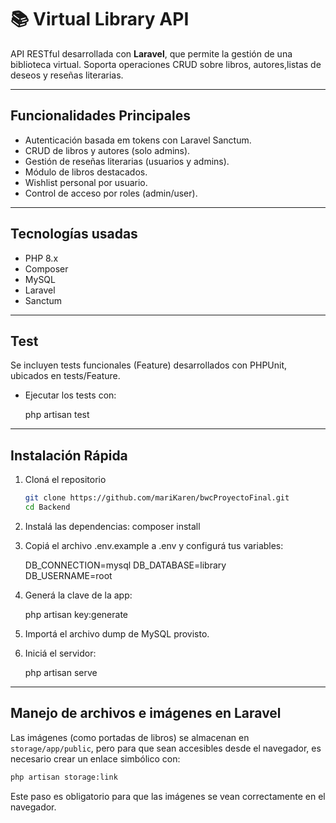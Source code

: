 # 📚 Virtual Library API

API RESTful desarrollada con **Laravel**, que permite la gestión de una biblioteca virtual. Soporta operaciones CRUD sobre libros, autores,listas de deseos y reseñas literarias.

---

## Funcionalidades Principales

- Autenticación basada em tokens con Laravel Sanctum.
- CRUD de libros y autores (solo admins).
- Gestión de reseñas literarias (usuarios y admins).
- Módulo de libros destacados.
- Wishlist personal por usuario.
- Control de acceso por roles (admin/user).

---

## Tecnologías usadas

- PHP 8.x  
- Composer  
- MySQL   
- Laravel 
- Sanctum 

---

## Test

Se incluyen tests funcionales (Feature) desarrollados con PHPUnit, ubicados en tests/Feature.
- Ejecutar los tests con:

    php artisan test

---

##  Instalación Rápida

1. Cloná el repositorio 

   ```bash
   git clone https://github.com/mariKaren/bwcProyectoFinal.git
   cd Backend
   
2. Instalá las dependencias:
    composer install

3. Copiá el archivo .env.example a .env y configurá tus variables:
    
    DB_CONNECTION=mysql
    DB_DATABASE=library  
    DB_USERNAME=root

4. Generá la clave de la app:

    php artisan key:generate

5. Importá el archivo dump de MySQL provisto.

6. Iniciá el servidor:

    php artisan serve

---
## Manejo de archivos e imágenes en Laravel

Las imágenes (como portadas de libros) se almacenan en `storage/app/public`, pero para que sean accesibles desde el navegador, es necesario crear un enlace simbólico con:

```bash
php artisan storage:link
```
Este paso es obligatorio para que las imágenes se vean correctamente en el navegador.

